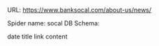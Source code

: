 URL: https://www.banksocal.com/about-us/news/

Spider name: socal
DB Schema:

date
title
link
content
